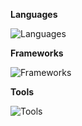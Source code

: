 **Languages**

![Languages](https://skillicons.dev/icons?i=js,ts,py,html,css,lua)

**Frameworks**

![Frameworks](https://skillicons.dev/icons?i=nextjs,react,express,tailwind,flask)

**Tools**

![Tools](https://skillicons.dev/icons?i=github,figma,linux,vscode)

